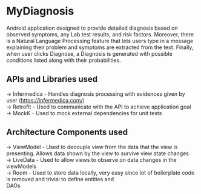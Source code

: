 # MyDiagnosis

Android application designed to provide detailed diagnosis based on observed symptoms, any Lab test results, and risk factors. Moreover, there is a Natural Language Processing feature that lets users type in a message explaining their problem and symptoms are extracted from the text. Finally, when user clicks Diagnose, a Diagnosis is generated with possible conditions listed along with their probabilities.

## APIs and Libraries used
-> Infermedica - Handles diagnosis processing with evidences given by user (https://infermedica.com/)<br/>
-> Retrofit - Used to communicate with the API to achieve application goal<br/>
-> MockK - Used to mock external dependencies for unit tests<br/>

## Architecture Components used
-> ViewModel - Used to decouple view from the data that the view is presenting. Allows data shown by the view to survive view                state changes<br/>
-> LiveData - Used to allow views to observe on data changes in the viewModels<br/>
-> Room - Used to store data locally, very easy since lot of boilerplate code is removed and trivial to define entities                 and<br/>
          DAOs

